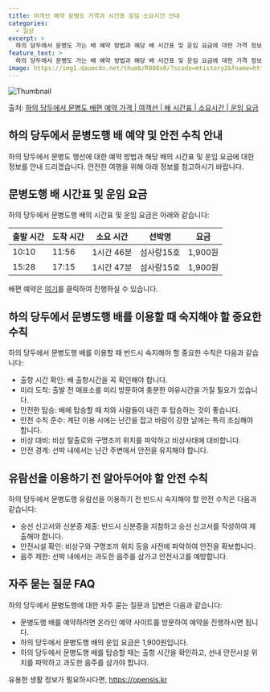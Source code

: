 ```yaml
---
title: 여객선 예약 문병도 가격과 시간표 운임 소요시간 안내
categories:
  - 일상
excerpt: >
  하의 당두에서 문병도 가는 배 예약 방법과 해당 배 시간표 및 운임 요금에 대한 가격 정보를 안내 드리겠습니다. 안전하고 재밋는 문병도행 여행을 위해 아래 정보 참고하시기 바랍니다. 문병도행 배편 예약하기 👈 클릭하의 당두에서 문병도행 배 시간표출발 시간도착 시간소요 시간선박명요금10:1011:561시간 46분섬사랑15호1,900원15:2817:151시간 47분섬사랑15호1,900원문병도행 배편 예약하기 👈 클릭하의 당두에서 문병도행 여객선 탑승 시 이용수칙하의 당두에서 문병도행 배를 이용할 때 반드시 숙지해야 할 중요한 수칙들을 소개합니다. 중요한 내용: 1) 출항 시간 확인: 배 출항시간을 꼭 확인해야 합니다. 2) 미리 도착: 출발 전 매표소를 미리 방문하여 충분한 여유시간을 가질 필요가 있습니다...
feature_text: >
  하의 당두에서 문병도 가는 배 예약 방법과 해당 배 시간표 및 운임 요금에 대한 가격 정보를 안내 드리겠습니다. 안전하고 재밋는 문병도행 여행을 위해 아래 정보 참고하시기 바랍니다. 문병도행 배편 예약하기 👈 클릭하의 당두에서 문병도행 배 시간표출발 시간도착 시간소요 시간선박명요금10:1011:561시간 46분섬사랑15호1,900원15:2817:151시간 47분섬사랑15호1,900원문병도행 배편 예약하기 👈 클릭하의 당두에서 문병도행 여객선 탑승 시 이용수칙하의 당두에서 문병도행 배를 이용할 때 반드시 숙지해야 할 중요한 수칙들을 소개합니다. 중요한 내용: 1) 출항 시간 확인: 배 출항시간을 꼭 확인해야 합니다. 2) 미리 도착: 출발 전 매표소를 미리 방문하여 충분한 여유시간을 가질 필요가 있습니다...
image: https://img1.daumcdn.net/thumb/R800x0/?scode=mtistory2&fname=https%3A%2F%2Fblog.kakaocdn.net%2Fdn%2FbEWx7X%2FbtsHBshicSj%2FZkF6qPzhPVaM5qnEEL2fKk%2Fimg.webp
---
```


![Thumbnail](https://img1.daumcdn.net/thumb/R800x0/?scode=mtistory2&fname=https%3A%2F%2Fblog.kakaocdn.net%2Fdn%2FbEWx7X%2FbtsHBshicSj%2FZkF6qPzhPVaM5qnEEL2fKk%2Fimg.webp)

<p>출처: <a href="https://opensis.kr/entry/%ED%95%98%EC%9D%98-%EB%8B%B9%EB%91%90%EC%97%90%EC%84%9C-%EB%AC%B8%EB%B3%91%EB%8F%84-%EB%B0%B0%ED%8E%B8-%EC%98%88%EC%95%BD-%EA%B0%80%EA%B2%A9-%EC%97%AC%EA%B0%9D%EC%84%A0-%EB%B0%B0-%EC%8B%9C%EA%B0%84%ED%91%9C-%EC%86%8C%EC%9A%94%EC%8B%9C%EA%B0%84-%EC%9A%B4%EC%9E%84-%EC%9A%94%EA%B8%88" rel="dofollow">하의 당두에서 문병도 배편 예약 가격 | 여객선 | 배 시간표 | 소요시간 | 운임 요금</a> </p>

## 하의 당두에서 문병도행 배 예약 및 안전 수칙 안내

하의 당두에서 문병도 행선에 대한 예약 방법과 해당 배의 시간표 및 운임 요금에 대한 정보를 안내 드리겠습니다. 안전한 여행을 위해 아래
정보를 참고하시기 바랍니다.

## 문병도행 배 시간표 및 운임 요금

하의 당두에서 문병도행 배의 시간표 및 운임 요금은 아래와 같습니다:

출발 시간 | 도착 시간 | 소요 시간 | 선박명 | 요금  
---|---|---|---|---  
10:10 | 11:56 | 1시간 46분 | 섬사랑15호 | 1,900원  
15:28 | 17:15 | 1시간 47분 | 섬사랑15호 | 1,900원  
  
배편 예약은 [여기](https://opensis.kr/entry/%ED%95%98%EC%9D%98-%EB%8B%B9%EB%91%90%EC%97%90%EC%84%9C-%EB%AC%B8%EB%B3%91%EB%8F%84-%EB%B0%B0%ED%8E%B8-%EC%98%88%EC%95%BD-%EA%B0%80%EA%B2%A9-%EC%97%AC%EA%B0%9D%EC%84%A0-%EB%B0%B0-%EC%8B%9C%EA%B0%84%ED%91%9C-%EC%86%8C%EC%9A%94%EC%8B%9C%EA%B0%84-%EC%9A%B4%EC%9E%84-%EC%9A%94%EA%B8%88)를 클릭하여 진행하실 수 있습니다.

## 하의 당두에서 문병도행 배를 이용할 때 숙지해야 할 중요한 수칙

하의 당두에서 문병도행 배를 이용할 때 반드시 숙지해야 할 중요한 수칙은 다음과 같습니다:

  * 출항 시간 확인: 배 출항시간을 꼭 확인해야 합니다.
  * 미리 도착: 출발 전 매표소를 미리 방문하여 충분한 여유시간을 가질 필요가 있습니다.
  * 안전한 탑승: 배에 탑승할 때 차와 사람들이 내린 후 탑승하는 것이 좋습니다.
  * 안전 수칙 준수: 계단 이용 시에는 난간을 잡고 바람이 강한 날에는 특히 조심해야 합니다.
  * 비상 대비: 비상 탈출로와 구명조끼 위치를 파악하고 비상사태에 대비합니다.
  * 안전 경계: 선박 내에서는 난간 주변에서 안전을 유지해야 합니다.

## 유람선을 이용하기 전 알아두어야 할 안전 수칙

하의 당두에서 문병도행 유람선을 이용하기 전 반드시 숙지해야 할 안전 수칙은 다음과 같습니다:

  * 승선 신고서와 신분증 제출: 반드시 신분증을 지참하고 승선 신고서를 작성하여 제출해야 합니다.
  * 안전시설 확인: 비상구와 구명조끼 위치 등을 사전에 파악하여 안전을 확보합니다.
  * 음주 제한: 선박 내에서는 과도한 음주를 삼가고 안전사고를 예방합니다.

## 자주 묻는 질문 FAQ

하의 당두에서 문병도행에 대한 자주 묻는 질문과 답변은 다음과 같습니다:

  * 문병도행 배를 예약하려면 온라인 예약 사이트를 방문하여 예약을 진행하시면 됩니다.
  * 하의 당두에서 문병도행 배의 운임 요금은 1,900원입니다.
  * 하의 당두에서 문병도행 배를 탑승할 때는 출항 시간을 확인하고, 선내 안전시설 위치를 파악하고 과도한 음주를 삼가야 합니다.



 

유용한 생활 정보가 필요하시다면, <a href="https://opensis.kr" rel="dofollow">https://opensis.kr</a>


